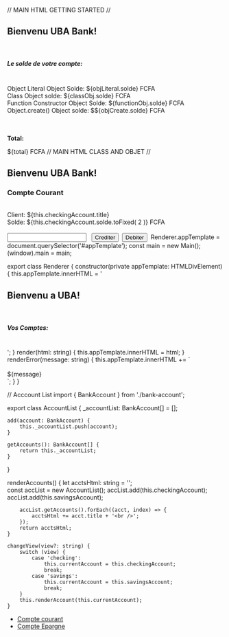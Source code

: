 <!-- @format -->

// MAIN HTML GETTING STARTED //

<h2>Bienvenu UBA Bank!</h2>
<br />
<h5>Le solde de votre compte:</h5>
<br />
Object Literal Object Solde: ${objLiteral.solde} FCFA
<br />
Class Object solde: ${classObj.solde} FCFA
<br />
Function Constructor Object Solde: ${functionObj.solde} FCFA
<br />
Object.create() Object solde: $${objCreate.solde} FCFA

<br /><br />
<strong>Total:</strong>

${total} FCFA // MAIN HTML CLASS AND OBJET //

<h2>Bienvenu UBA Bank!</h2>
<h3>Compte Courant</h3>
<br />
<span class="label">Client:</span> ${this.checkingAccount.title}
<br />
<span class="label">Solde:</span> ${this.checkingAccount.solde.toFixed( 2 )}
FCFA <br /><br />
<input type="text" id="depositWithdrawalAmount" />&nbsp;&nbsp;
<button onclick="main.crediterDebiter(true)">Crediter</button>&nbsp;
<button onclick="main.crediterDebiter(false)">Debiter</button>&nbsp;
Renderer.appTemplate = document.querySelector('#appTemplate'); const main = new
Main(); (<any>window).main = main; </any>

<!-- RENDERER CLASS HERITAGE  -->

export class Renderer { constructor(private appTemplate: HTMLDivElement) {
this.appTemplate.innerHTML = '

<h2>Bienvenu a UBA!</h2>
<br />
<h5>Vos Comptes:</h5>
<br />'; } render(html: string) { this.appTemplate.innerHTML = html; }
renderError(message: string) { this.appTemplate.innerHTML += `<br /><br />
<div class="alert alert-danger">${message}</div>
`; } }

// Acccount List
import { BankAccount } from './bank-account';

export class AccountList {
\_accountList: BankAccount[] = [];

    add(account: BankAccount) {
        this._accountList.push(account);
    }

    getAccounts(): BankAccount[] {
        return this._accountList;
    }

}

renderAccounts() {
let acctsHtml: string = '';  
 const accList = new AccountList();
accList.add(this.checkingAccount);
accList.add(this.savingsAccount);

        accList.getAccounts().forEach((acct, index) => {
            acctsHtml += acct.title + '<br />';
        });
        return acctsHtml;
    }

    changeView(view?: string) {
        switch (view) {
            case 'checking':
                this.currentAccount = this.checkingAccount;
                break;
            case 'savings':
                this.currentAccount = this.savingsAccount;
                break;
        }
        this.renderAccount(this.currentAccount);
    }

   <div class="collapse navbar-collapse" id="navbarText">
          <ul class="navbar-nav mr-auto">
            <li class="nav-item active">
              <a class="nav-link" href="#" onclick="main.changeView('checking')"
                >Compte courant</a
              >
            </li>
            <li class="nav-item active">
              <a class="nav-link" href="#" onclick="main.changeView('savings')"
                >Compte Epargne</a
              >
            </li>
          </ul>
